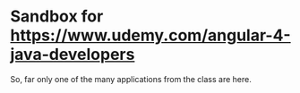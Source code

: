 # Sandbox for https://www.udemy.com/angular-4-java-developers

So, far only one of the many applications from the class are here.

